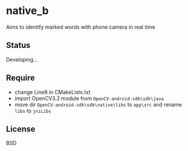 # native_b

Aims to identify marked words with phone camera in real time

## Status
Developing...

## Require
- change Line8 in CMakeLists.txt
- import OpenCV3.2 module from `OpenCV-android-sdk\sdk\java`
- move dir `OpenCV-android-sdk\sdk\native\libs` to `app\src` and rename `libs` to `jniLibs`

## License
BSD
